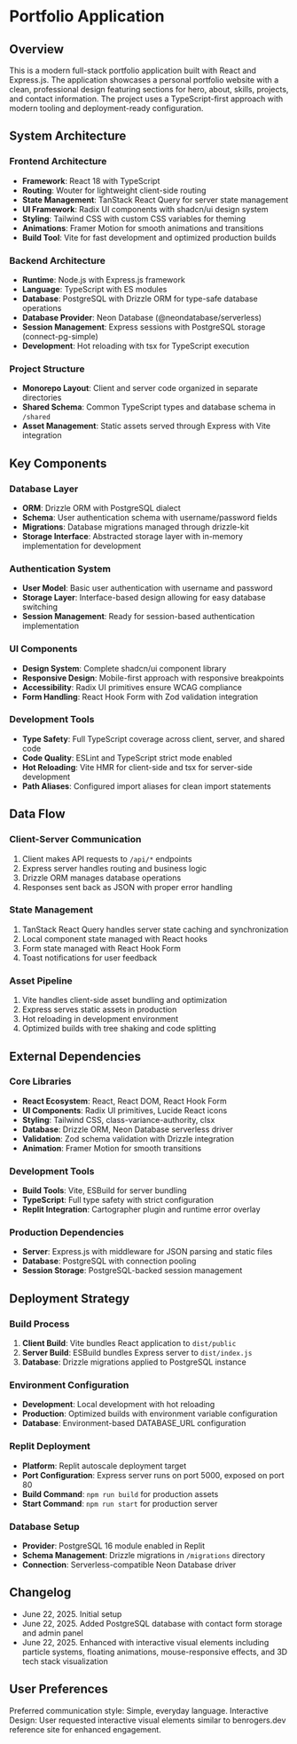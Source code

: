 # Portfolio Application

## Overview

This is a modern full-stack portfolio application built with React and Express.js. The application showcases a personal portfolio website with a clean, professional design featuring sections for hero, about, skills, projects, and contact information. The project uses a TypeScript-first approach with modern tooling and deployment-ready configuration.

## System Architecture

### Frontend Architecture
- **Framework**: React 18 with TypeScript
- **Routing**: Wouter for lightweight client-side routing
- **State Management**: TanStack React Query for server state management
- **UI Framework**: Radix UI components with shadcn/ui design system
- **Styling**: Tailwind CSS with custom CSS variables for theming
- **Animations**: Framer Motion for smooth animations and transitions
- **Build Tool**: Vite for fast development and optimized production builds

### Backend Architecture
- **Runtime**: Node.js with Express.js framework
- **Language**: TypeScript with ES modules
- **Database**: PostgreSQL with Drizzle ORM for type-safe database operations
- **Database Provider**: Neon Database (@neondatabase/serverless)
- **Session Management**: Express sessions with PostgreSQL storage (connect-pg-simple)
- **Development**: Hot reloading with tsx for TypeScript execution

### Project Structure
- **Monorepo Layout**: Client and server code organized in separate directories
- **Shared Schema**: Common TypeScript types and database schema in `/shared`
- **Asset Management**: Static assets served through Express with Vite integration

## Key Components

### Database Layer
- **ORM**: Drizzle ORM with PostgreSQL dialect
- **Schema**: User authentication schema with username/password fields
- **Migrations**: Database migrations managed through drizzle-kit
- **Storage Interface**: Abstracted storage layer with in-memory implementation for development

### Authentication System
- **User Model**: Basic user authentication with username and password
- **Storage Layer**: Interface-based design allowing for easy database switching
- **Session Management**: Ready for session-based authentication implementation

### UI Components
- **Design System**: Complete shadcn/ui component library
- **Responsive Design**: Mobile-first approach with responsive breakpoints
- **Accessibility**: Radix UI primitives ensure WCAG compliance
- **Form Handling**: React Hook Form with Zod validation integration

### Development Tools
- **Type Safety**: Full TypeScript coverage across client, server, and shared code
- **Code Quality**: ESLint and TypeScript strict mode enabled
- **Hot Reloading**: Vite HMR for client-side and tsx for server-side development
- **Path Aliases**: Configured import aliases for clean import statements

## Data Flow

### Client-Server Communication
1. Client makes API requests to `/api/*` endpoints
2. Express server handles routing and business logic
3. Drizzle ORM manages database operations
4. Responses sent back as JSON with proper error handling

### State Management
1. TanStack React Query handles server state caching and synchronization
2. Local component state managed with React hooks
3. Form state managed with React Hook Form
4. Toast notifications for user feedback

### Asset Pipeline
1. Vite handles client-side asset bundling and optimization
2. Express serves static assets in production
3. Hot reloading in development environment
4. Optimized builds with tree shaking and code splitting

## External Dependencies

### Core Libraries
- **React Ecosystem**: React, React DOM, React Hook Form
- **UI Components**: Radix UI primitives, Lucide React icons
- **Styling**: Tailwind CSS, class-variance-authority, clsx
- **Database**: Drizzle ORM, Neon Database serverless driver
- **Validation**: Zod schema validation with Drizzle integration
- **Animation**: Framer Motion for smooth transitions

### Development Tools
- **Build Tools**: Vite, ESBuild for server bundling
- **TypeScript**: Full type safety with strict configuration
- **Replit Integration**: Cartographer plugin and runtime error overlay

### Production Dependencies
- **Server**: Express.js with middleware for JSON parsing and static files
- **Database**: PostgreSQL with connection pooling
- **Session Storage**: PostgreSQL-backed session management

## Deployment Strategy

### Build Process
1. **Client Build**: Vite bundles React application to `dist/public`
2. **Server Build**: ESBuild bundles Express server to `dist/index.js`
3. **Database**: Drizzle migrations applied to PostgreSQL instance

### Environment Configuration
- **Development**: Local development with hot reloading
- **Production**: Optimized builds with environment variable configuration
- **Database**: Environment-based DATABASE_URL configuration

### Replit Deployment
- **Platform**: Replit autoscale deployment target
- **Port Configuration**: Express server runs on port 5000, exposed on port 80
- **Build Command**: `npm run build` for production assets
- **Start Command**: `npm run start` for production server

### Database Setup
- **Provider**: PostgreSQL 16 module enabled in Replit
- **Schema Management**: Drizzle migrations in `/migrations` directory
- **Connection**: Serverless-compatible Neon Database driver

## Changelog
- June 22, 2025. Initial setup
- June 22, 2025. Added PostgreSQL database with contact form storage and admin panel
- June 22, 2025. Enhanced with interactive visual elements including particle systems, floating animations, mouse-responsive effects, and 3D tech stack visualization

## User Preferences

Preferred communication style: Simple, everyday language.
Interactive Design: User requested interactive visual elements similar to benrogers.dev reference site for enhanced engagement.